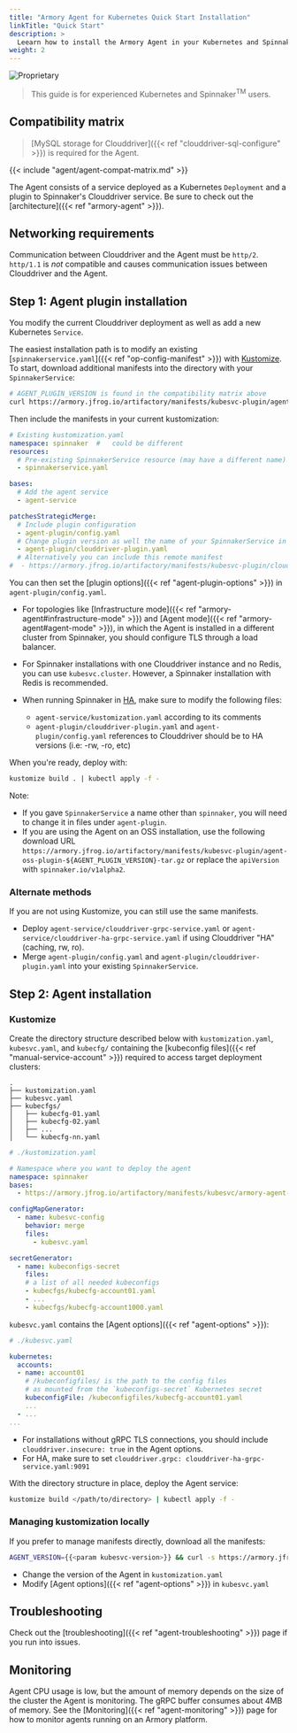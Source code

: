 ```yaml
---
title: "Armory Agent for Kubernetes Quick Start Installation"
linkTitle: "Quick Start"
description: >
  Leearn how to install the Armory Agent in your Kubernetes and Spinnaker environments.
weight: 2
---
```

![Proprietary](/images/proprietary.svg)
> This guide is for experienced Kubernetes and Spinnaker<sup>TM</sup> users.

## Compatibility matrix

> [MySQL storage for Clouddriver]({{< ref "clouddriver-sql-configure" >}}) is required for the Agent.

{{< include "agent/agent-compat-matrix.md" >}}

The Agent consists of a service deployed as a Kubernetes `Deployment` and a plugin to Spinnaker's Clouddriver service. Be sure to check out the [architecture]({{< ref "armory-agent" >}}).

## Networking requirements

Communication between Clouddriver and the Agent must be `http/2`. `http/1.1` is *not* compatible and causes communication issues between Clouddriver and the Agent.  

## Step 1: Agent plugin installation

You modify the current Clouddriver deployment as well as add a new Kubernetes `Service`.

The easiest installation path is to modify an existing [`spinnakerservice.yaml`]({{< ref "op-config-manifest" >}}) with [Kustomize](https://kustomize.io/). To start, download additional manifests into the directory with your `SpinnakerService`:

```bash
# AGENT_PLUGIN_VERSION is found in the compatibility matrix above
curl https://armory.jfrog.io/artifactory/manifests/kubesvc-plugin/agent-plugin-$AGENT_PLUGIN_VERSION.tar.gz | tar -xJvf -
```


Then include the manifests in your current kustomization:

```yaml
# Existing kustomization.yaml
namespace: spinnaker  #   could be different
resources:
  # Pre-existing SpinnakerService resource (may have a different name)
  - spinnakerservice.yaml

bases:
  # Add the agent service
  - agent-service

patchesStrategicMerge:
  # Include plugin configuration
  - agent-plugin/config.yaml
  # Change plugin version as well the name of your SpinnakerService in this manifest
  - agent-plugin/clouddriver-plugin.yaml
  # Alternatively you can include this remote manifest
#  - https://armory.jfrog.io/artifactory/manifests/kubesvc-plugin/clouddriver-plugin-<AGENT_PLUGIN_VERSION>.yaml

```

You can then set the [plugin options]({{< ref "agent-plugin-options" >}}) in `agent-plugin/config.yaml`.

* For topologies like [Infrastructure mode]({{< ref "armory-agent#infrastructure-mode" >}}) and [Agent mode]({{< ref "armory-agent#agent-mode" >}}), in which the Agent is installed in a different cluster from Spinnaker, you should configure TLS through a load balancer.
* For Spinnaker installations with one Clouddriver instance and no Redis, you can use `kubesvc.cluster`. However, a Spinnaker installation with Redis is recommended.
* When running Spinnaker in [HA](https://spinnaker.io/reference/halyard/high-availability/), make sure to modify the following files:

  * `agent-service/kustomization.yaml` according to its comments
  * `agent-plugin/clouddriver-plugin.yaml` and `agent-plugin/config.yaml` references to Clouddriver should be to HA versions (i.e: -rw, -ro, etc)

When you're ready, deploy with:

```bash
kustomize build . | kubectl apply -f -
```

Note:

- If you gave `SpinnakerService` a name other than `spinnaker`, you will need to change it in files under `agent-plugin`.
- If you are using the Agent on an OSS installation, use the following download URL `https://armory.jfrog.io/artifactory/manifests/kubesvc-plugin/agent-oss-plugin-${AGENT_PLUGIN_VERSION}-tar.gz` or replace the `apiVersion` with `spinnaker.io/v1alpha2`.

### Alternate methods

If you are not using Kustomize, you can still use the same manifests.

- Deploy `agent-service/clouddriver-grpc-service.yaml` or `agent-service/clouddriver-ha-grpc-service.yaml` if using Clouddriver "HA" (caching, rw, ro).
- Merge `agent-plugin/config.yaml` and `agent-plugin/clouddriver-plugin.yaml` into your existing `SpinnakerService`.


## Step 2: Agent installation

### Kustomize

Create the directory structure described below with `kustomization.yaml`, `kubesvc.yaml`, and `kubecfg/` containing the [kubeconfig files]({{< ref "manual-service-account" >}}) required to access target deployment clusters:

```
.
├── kustomization.yaml
├── kubesvc.yaml
├── kubecfgs/
│   ├── kubecfg-01.yaml
│   ├── kubecfg-02.yaml
│   ├── ...
│   └── kubecfg-nn.yaml
```

```yaml
# ./kustomization.yaml

# Namespace where you want to deploy the agent
namespace: spinnaker
bases:
  - https://armory.jfrog.io/artifactory/manifests/kubesvc/armory-agent-{{<param kubesvc-version>}}-kustomize.tar.gz

configMapGenerator:
  - name: kubesvc-config
    behavior: merge
    files:
      - kubesvc.yaml

secretGenerator:
  - name: kubeconfigs-secret
    files:
    # a list of all needed kubeconfigs
    - kubecfgs/kubecfg-account01.yaml
    - ...
    - kubecfgs/kubecfg-account1000.yaml
```

`kubesvc.yaml`  contains the [Agent options]({{< ref "agent-options" >}}):
```yaml
# ./kubesvc.yaml

kubernetes:
  accounts:
  - name: account01
    # /kubeconfigfiles/ is the path to the config files
    # as mounted from the `kubeconfigs-secret` Kubernetes secret
    kubeconfigFile: /kubeconfigfiles/kubecfg-account01.yaml
    ...
  - ...
...
```

* For installations without gRPC TLS connections, you should include `clouddriver.insecure: true` in the Agent options.
* For HA, make sure to set `clouddriver.grpc: clouddriver-ha-grpc-service.yaml:9091`

With the directory structure in place, deploy the Agent service:

```bash
kustomize build </path/to/directory> | kubectl apply -f -
```

### Managing kustomization locally

If you prefer to manage manifests directly, download all the manifests:

```bash
AGENT_VERSION={{<param kubesvc-version>}} && curl -s https://armory.jfrog.io/artifactory/manifests/kubesvc/armory-agent-$AGENT_VERSION-kustomize.tar.gz | tar -xJvf -
```

- Change the version of the Agent in `kustomization.yaml`
- Modify [Agent options]({{< ref "agent-options" >}}) in `kubesvc.yaml`

## Troubleshooting

Check out the [troubleshooting]({{< ref "agent-troubleshooting" >}}) page if you run into issues.

## Monitoring

Agent CPU usage is low, but the amount of memory depends on the size of the cluster the Agent is monitoring. The gRPC buffer consumes about 4MB of memory. See the [Monitoring]({{< ref "agent-monitoring" >}}) page for how to monitor agents running on an Armory platform.
